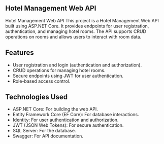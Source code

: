 ## Hotel Management Web API
Hotel Management Web API
This project is a Hotel Management Web API built using ASP.NET Core. It provides endpoints for user registration, authentication, and managing hotel rooms. The API supports CRUD operations on rooms and allows users to interact with room data.

## Features
- User registration and login (authentication and authorization).
- CRUD operations for managing hotel rooms.
- Secure endpoints using JWT for user authentication.
- Role-based access control.

## Technologies Used
- ASP.NET Core: For building the web API.
- Entity Framework Core (EF Core): For database interactions.
- Identity: For user authentication and authorization.
- JWT (JSON Web Tokens): For secure authentication.
- SQL Server: For the database.
- Swagger: For API documentation.

